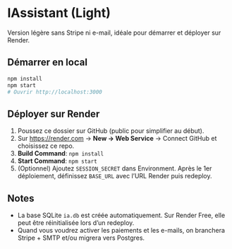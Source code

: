 # IAssistant (Light)
Version légère sans Stripe ni e-mail, idéale pour démarrer et déployer sur Render.

## Démarrer en local
```bash
npm install
npm start
# Ouvrir http://localhost:3000
```

## Déployer sur Render
1. Poussez ce dossier sur GitHub (public pour simplifier au début).
2. Sur https://render.com → **New → Web Service** → Connect GitHub et choisissez ce repo.
3. **Build Command**: `npm install`
4. **Start Command**: `npm start`
5. (Optionnel) Ajoutez `SESSION_SECRET` dans Environment. Après le 1er déploiement, définissez `BASE_URL` avec l’URL Render puis redeploy.

## Notes
- La base SQLite `ia.db` est créée automatiquement. Sur Render Free, elle peut être réinitialisée lors d’un redeploy.
- Quand vous voudrez activer les paiements et les e-mails, on branchera Stripe + SMTP et/ou migrera vers Postgres.
